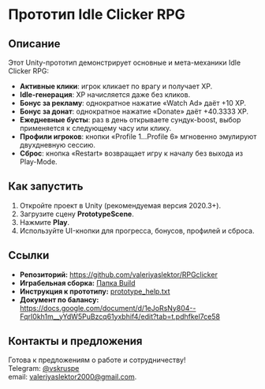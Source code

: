 # Прототип Idle Clicker RPG

## Описание
Этот Unity-прототип демонстрирует основные и мета-механики Idle Clicker RPG:
- **Активные клики**: игрок кликает по врагу и получает XP.
- **Idle-генерация**: XP начисляется даже без кликов.
- **Бонус за рекламу**: однократное нажатие «Watch Ad» даёт +10 XP.
- **Бонус за донат**: однократное нажатие «Donate» даёт +40.3333 XP.
- **Ежедневные бусты**: раз в день открываете сундук-boost, выбор применяется к следующему часу или клику.
- **Профили игроков**: кнопки «Profile 1…Profile 6» мгновенно эмулируют двухдневную сессию.
- **Сброс**: кнопка «Restart» возвращает игру к началу без выхода из Play-Mode.

## Как запустить
1. Откройте проект в Unity (рекомендуемая версия 2020.3+).  
2. Загрузите сцену **PrototypeScene**.  
3. Нажмите **Play**.  
4. Используйте UI-кнопки для прогресса, бонусов, профилей и сброса.

## Ссылки
- **Репозиторий:** https://github.com/valeriyaslektor/RPGclicker  
- **Играбельная сборка:** [Папка Build](RPGClicker/Build/) 
- **Инструкция к прототипу:** [prototype_help.txt](./prototype_help.txt) 
- **Документ по балансу:** https://docs.google.com/document/d/1eJoRsNy804--FqrI0kh1m__yYdW5PuBzcq61yxbhif4/edit?tab=t.pdhfkel7ce58 


## Контакты и предложения
Готова к предложениям о работе и сотрудничеству!  
Telegram: [@vskruspe](https://t.me/vskruspe)  
email: [valeriyaslektor2000@gmail.com](mailto:valeriyaslektor2000@gmail.com).
